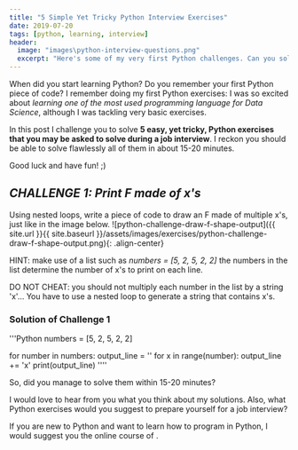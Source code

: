 ```yaml
---
title: "5 Simple Yet Tricky Python Interview Exercises"
date: 2019-07-20
tags: [python, learning, interview]
header:
  image: "images\python-interview-questions.png"
  excerpt: "Here's some of my very first Python challenges. Can you solve these 5 python interview exercises in no more than 15 minutes?"
---
```


When did you start learning Python? Do you remember your first Python piece of code? I remember doing my first Python exercises: I was so excited about *learning one of the most used programming language for Data Science*, although I was tackling very basic exercises.

In this post I challenge you to solve **5 easy, yet tricky, Python exercises that you may be asked to solve during a job interview**. I reckon you should be able to solve flawlessly all of them in about 15-20 minutes.

Good luck and have fun! ;)

## *CHALLENGE 1: Print F made of x's*

Using nested loops, write a piece of code to draw an F made of multiple x's, just like in the image below.
![python-challenge-draw-f-shape-output]({{ site.url }}{{ site.baseurl }}/assets/images/exercises/python-challenge-draw-f-shape-output.png){: .align-center}

HINT: make use of a list such as *numbers = [5, 2, 5, 2, 2]* the numbers in the list determine the number of x's to print on each line.

DO NOT CHEAT: you should not multiply each number in the list by a string 'x'... You have to use a nested loop to generate a string that contains x's.

### Solution of Challenge 1

'''Python
numbers = [5, 2, 5, 2, 2]

for number in numbers:
    output_line = ''
    for x in range(number):
        output_line += 'x'
    print(output_line)
''''






So, did you manage to solve them within 15-20 minutes?

I would love to hear from you what you think about my solutions.
Also, what Python exercises would you suggest to prepare yourself for a job interview?

If you are new to Python and want to learn how to program in Python, I would suggest you the online course of []().
